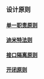 ### 设计原则
#### [单一职责原则](https://github.com/ningbaoqi/DesignModeAndFramework/blob/master/README-danyi.md)
#### [迪米特法则](https://github.com/ningbaoqi/DesignModeAndFramework/blob/master/README-dimite.md)
#### [接口隔离原则](https://github.com/ningbaoqi/DesignModeAndFramework/blob/master/README-jiekougeli.md)
#### [开闭原则](https://github.com/ningbaoqi/DesignModeAndFramework/blob/master/README-kaibi.md)
